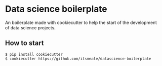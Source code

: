 # Data science boilerplate

An boilerplate made with cookiecutter to help the start of the development of data science projects.

## How to start
```
$ pip install cookiecutter
$ cookiecutter https://github.com/itsmeale/datascience-boilerplate
```
